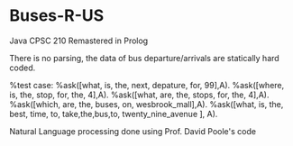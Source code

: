 # Buses-R-US
Java CPSC 210 Remastered in Prolog

There is no parsing, the data of bus departure/arrivals are statically hard coded.

%test case:
%ask([what, is, the, next, depature, for, 99],A).
%ask([where, is, the, stop, for, the, 4],A).
%ask([what, are, the, stops, for, the, 4],A).
%ask([which, are, the, buses, on, wesbrook_mall],A).
%ask([what, is, the, best, time, to, take,the,bus,to, twenty_nine_avenue  ], A).

Natural Language processing done using Prof. David Poole's code
